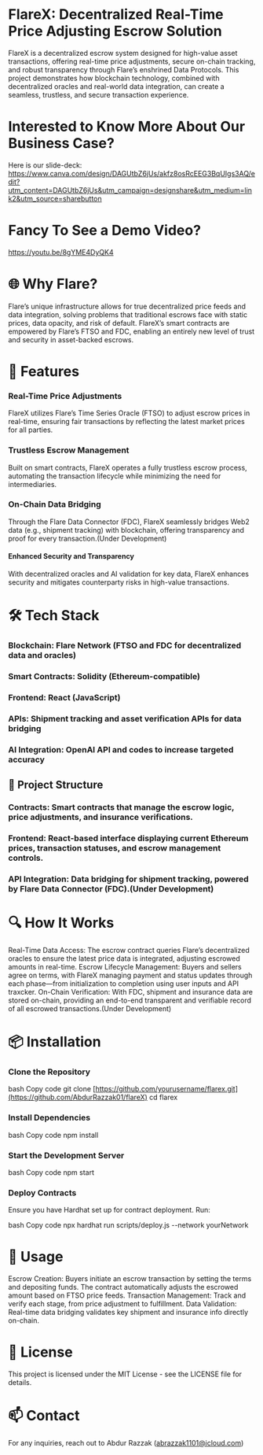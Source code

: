 # FlareX: Decentralized Real-Time Price Adjusting Escrow Solution
FlareX is a decentralized escrow system designed for high-value asset transactions, offering real-time price adjustments, secure on-chain tracking, and robust transparency through Flare’s enshrined Data Protocols. This project demonstrates how blockchain technology, combined with decentralized oracles and real-world data integration, can create a seamless, trustless, and secure transaction experience.
# Interested to Know More About Our Business Case?
Here is our slide-deck: https://www.canva.com/design/DAGUtbZ6jUs/akfz8osRcEEG3BqUIgs3AQ/edit?utm_content=DAGUtbZ6jUs&utm_campaign=designshare&utm_medium=link2&utm_source=sharebutton
# Fancy To See a Demo Video?
https://youtu.be/8gYME4DyQK4
# 🌐 Why Flare?
Flare’s unique infrastructure allows for true decentralized price feeds and data integration, solving problems that traditional escrows face with static prices, data opacity, and risk of default. FlareX’s smart contracts are empowered by Flare’s FTSO and FDC, enabling an entirely new level of trust and security in asset-backed escrows.

# 🚀 Features
### Real-Time Price Adjustments
FlareX utilizes Flare’s Time Series Oracle (FTSO) to adjust escrow prices in real-time, ensuring fair transactions by reflecting the latest market prices for all parties.

### Trustless Escrow Management
Built on smart contracts, FlareX operates a fully trustless escrow process, automating the transaction lifecycle while minimizing the need for intermediaries.

### On-Chain Data Bridging
Through the Flare Data Connector (FDC), FlareX seamlessly bridges Web2 data (e.g., shipment tracking) with blockchain, offering transparency and proof for every transaction.(Under Development)

#### Enhanced Security and Transparency
With decentralized oracles and AI validation for key data, FlareX enhances security and mitigates counterparty risks in high-value transactions.

# 🛠️ Tech Stack
### Blockchain: Flare Network (FTSO and FDC for decentralized data and oracles)
### Smart Contracts: Solidity (Ethereum-compatible)
### Frontend: React (JavaScript)
### APIs: Shipment tracking and asset verification APIs for data bridging
### AI Integration: OpenAI API and codes to increase targeted accuracy
## 📂 Project Structure
### Contracts: Smart contracts that manage the escrow logic, price adjustments, and insurance verifications.
### Frontend: React-based interface displaying current Ethereum prices, transaction statuses, and escrow management controls.
### API Integration: Data bridging for shipment tracking, powered by Flare Data Connector (FDC).(Under Development)

# 🔍 How It Works
Real-Time Data Access: The escrow contract queries Flare’s decentralized oracles to ensure the latest price data is integrated, adjusting escrowed amounts in real-time.
Escrow Lifecycle Management: Buyers and sellers agree on terms, with FlareX managing payment and status updates through each phase—from initialization to completion using user inputs and API traxcker.
On-Chain Verification: With FDC, shipment and insurance data are stored on-chain, providing an end-to-end transparent and verifiable record of all escrowed transactions.(Under Development)

# 📦 Installation
### Clone the Repository

bash
Copy code
git clone [https://github.com/yourusername/flarex.git](https://github.com/AbdurRazzak01/flareX)
cd flarex
### Install Dependencies

bash
Copy code
npm install
### Start the Development Server

bash
Copy code
npm start
### Deploy Contracts
Ensure you have Hardhat set up for contract deployment. Run:

bash
Copy code
npx hardhat run scripts/deploy.js --network yourNetwork
# 📖 Usage
Escrow Creation: Buyers initiate an escrow transaction by setting the terms and depositing funds. The contract automatically adjusts the escrowed amount based on FTSO price feeds.
Transaction Management: Track and verify each stage, from price adjustment to fulfillment.
Data Validation: Real-time data bridging validates key shipment and insurance info directly on-chain.
# 📝 License
This project is licensed under the MIT License - see the LICENSE file for details.

# 📫 Contact
For any inquiries, reach out to Abdur Razzak (abrazzak1101@icloud.com)
